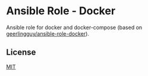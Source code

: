 # Ansible Role - Docker

Ansible role for docker and docker-compose (based on
[geerlingguy/ansible-role-docker](
https://github.com/geerlingguy/ansible-role-docker)).

## License

[MIT](https://github.com/dreknix/ansible-role-docker/blob/main/LICENSE)
